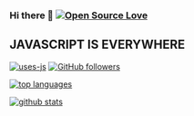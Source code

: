 ### Hi there 👋 [![Open Source Love](https://badges.frapsoft.com/os/v1/open-source.svg?v=103)][1]

<!--
**miko-github/miko-github** is a ✨ _special_ ✨ repository because its `README.md` (this file) appears on your GitHub profile
Here are some ideas to get you started:
-->

## **JAVASCRIPT IS EVERYWHERE**
[![uses-js](http://ForTheBadge.com/images/badges/uses-js.svg)][1]
[![GitHub followers](https://img.shields.io/github/followers/miko-github.svg?style=social&label=Follow&maxAge=2592000)](https://github.com/miko-github?tab=followers)

[![top languages](https://github-readme-stats.vercel.app/api/top-langs/?username=miko-github&theme=blue-green)][1]

[![github stats](https://github-readme-stats.vercel.app/api?username=miko-github&theme=blue-green)][1]

[1]: https://github.com/miko-github/miko-github/blob/main/README.md
